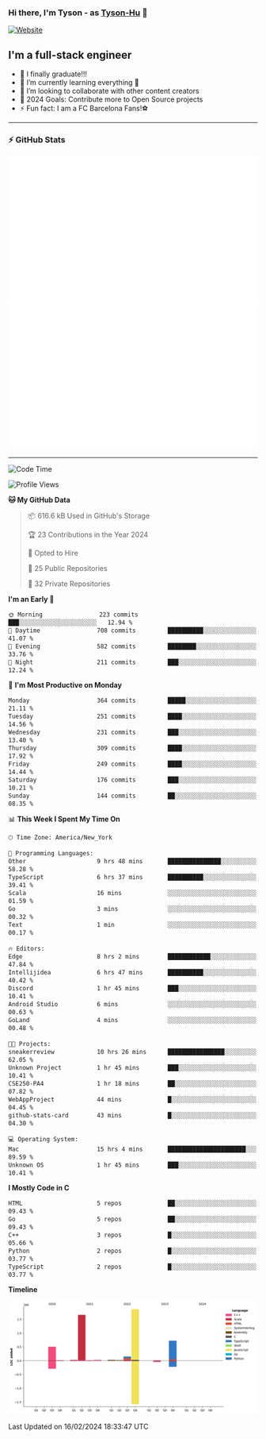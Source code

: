 ### Hi there, I'm Tyson - as [Tyson-Hu][website] 👋

[![Website](https://img.shields.io/website?label=Tianzhe.me&style=for-the-badge&url=https%3A%2F%2Ftianzhe.me)](https://tianzhe.me)


## I'm a full-stack engineer

- 🔭 I finally graduate!!!
- 🌱 I’m currently learning everything 🤣
- 👯 I’m looking to collaborate with other content creators
- 🥅 2024 Goals: Contribute more to Open Source projects
- ⚡ Fun fact: I am a FC Barcelona Fans!⚽️

---

### ⚡️ GitHub Stats
![](https://raw.githubusercontent.com/Tyson-Hu/github-stats-card/master/generated/overview.svg)
![](https://raw.githubusercontent.com/Tyson-Hu/github-stats-card/master/generated/languages.svg)

---

<!--START_SECTION:waka-->
![Code Time](http://img.shields.io/badge/Code%20Time-16%20hrs%2049%20mins-blue)

![Profile Views](http://img.shields.io/badge/Profile%20Views-53-blue)

**🐱 My GitHub Data** 

> 📦 616.6 kB Used in GitHub's Storage 
 > 
> 🏆 23 Contributions in the Year 2024
 > 
> 💼 Opted to Hire
 > 
> 📜 25 Public Repositories 
 > 
> 🔑 32 Private Repositories 
 > 
**I'm an Early 🐤** 

```text
🌞 Morning                223 commits         ███░░░░░░░░░░░░░░░░░░░░░░   12.94 % 
🌆 Daytime                708 commits         ██████████░░░░░░░░░░░░░░░   41.07 % 
🌃 Evening                582 commits         ████████░░░░░░░░░░░░░░░░░   33.76 % 
🌙 Night                  211 commits         ███░░░░░░░░░░░░░░░░░░░░░░   12.24 % 
```
📅 **I'm Most Productive on Monday** 

```text
Monday                   364 commits         █████░░░░░░░░░░░░░░░░░░░░   21.11 % 
Tuesday                  251 commits         ████░░░░░░░░░░░░░░░░░░░░░   14.56 % 
Wednesday                231 commits         ███░░░░░░░░░░░░░░░░░░░░░░   13.40 % 
Thursday                 309 commits         ████░░░░░░░░░░░░░░░░░░░░░   17.92 % 
Friday                   249 commits         ████░░░░░░░░░░░░░░░░░░░░░   14.44 % 
Saturday                 176 commits         ███░░░░░░░░░░░░░░░░░░░░░░   10.21 % 
Sunday                   144 commits         ██░░░░░░░░░░░░░░░░░░░░░░░   08.35 % 
```


📊 **This Week I Spent My Time On** 

```text
🕑︎ Time Zone: America/New_York

💬 Programming Languages: 
Other                    9 hrs 48 mins       ███████████████░░░░░░░░░░   58.28 % 
TypeScript               6 hrs 37 mins       ██████████░░░░░░░░░░░░░░░   39.41 % 
Scala                    16 mins             ░░░░░░░░░░░░░░░░░░░░░░░░░   01.59 % 
Go                       3 mins              ░░░░░░░░░░░░░░░░░░░░░░░░░   00.32 % 
Text                     1 min               ░░░░░░░░░░░░░░░░░░░░░░░░░   00.17 % 

🔥 Editors: 
Edge                     8 hrs 2 mins        ████████████░░░░░░░░░░░░░   47.84 % 
Intellijidea             6 hrs 47 mins       ██████████░░░░░░░░░░░░░░░   40.42 % 
Discord                  1 hr 45 mins        ███░░░░░░░░░░░░░░░░░░░░░░   10.41 % 
Android Studio           6 mins              ░░░░░░░░░░░░░░░░░░░░░░░░░   00.63 % 
GoLand                   4 mins              ░░░░░░░░░░░░░░░░░░░░░░░░░   00.48 % 

🐱‍💻 Projects: 
sneakerreview            10 hrs 26 mins      ████████████████░░░░░░░░░   62.05 % 
Unknown Project          1 hr 45 mins        ███░░░░░░░░░░░░░░░░░░░░░░   10.41 % 
CSE250-PA4               1 hr 18 mins        ██░░░░░░░░░░░░░░░░░░░░░░░   07.82 % 
WebAppProject            44 mins             █░░░░░░░░░░░░░░░░░░░░░░░░   04.45 % 
github-stats-card        43 mins             █░░░░░░░░░░░░░░░░░░░░░░░░   04.30 % 

💻 Operating System: 
Mac                      15 hrs 4 mins       ██████████████████████░░░   89.59 % 
Unknown OS               1 hr 45 mins        ███░░░░░░░░░░░░░░░░░░░░░░   10.41 % 
```

**I Mostly Code in C** 

```text
HTML                     5 repos             ██░░░░░░░░░░░░░░░░░░░░░░░   09.43 % 
Go                       5 repos             ██░░░░░░░░░░░░░░░░░░░░░░░   09.43 % 
C++                      3 repos             █░░░░░░░░░░░░░░░░░░░░░░░░   05.66 % 
Python                   2 repos             █░░░░░░░░░░░░░░░░░░░░░░░░   03.77 % 
TypeScript               2 repos             █░░░░░░░░░░░░░░░░░░░░░░░░   03.77 % 
```



**Timeline**

![Lines of Code chart](https://raw.githubusercontent.com/Tyson-Hu/Tyson-Hu/main/assets/bar_graph.png)


 Last Updated on 16/02/2024 18:33:47 UTC
<!--END_SECTION:waka-->


[website]: https://github.com/Tyson-Hu
